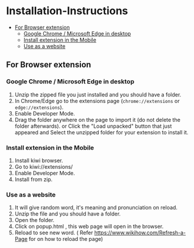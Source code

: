 # Installation-Instructions

- [For Browser extension](#for-browser-extension)
    - [Google Chrome / Microsoft Edge in desktop](#google-chrome--microsoft-edge-in-desktop)
    - [Install extension in the Mobile](#install-extension-in-the-mobile)
    - [Use as a website](#use-as-a-website)

## For Browser extension

### **Google Chrome / Microsoft Edge in desktop** 
1. Unzip the zipped file you just installed and you should have a folder.
1. In Chrome/Edge go to the extensions page (`chrome://extensions` or `edge://extensions`).
1. Enable Developer Mode.
1. Drag the folder anywhere on the page to import it (do not delete the folder afterwards). or Click the "Load unpacked" button that just appeared and Select the unzipped folder for your extension to install it.

### Install extension in the Mobile
1. Install kiwi browser.
1. Go to kiwi://extensions/
1. Enable Developer Mode.
1. Install from zip.

### Use as a website
1. It will give random word, it's meaning and pronunciation on reload.
1. Unzip the file and you should have a folder.
1. Open the folder.
1. Click on popup.html , this web page will open in the browser.
1. Reload to see new word. ( Refer https://www.wikihow.com/Refresh-a-Page for on how to reload the page)


